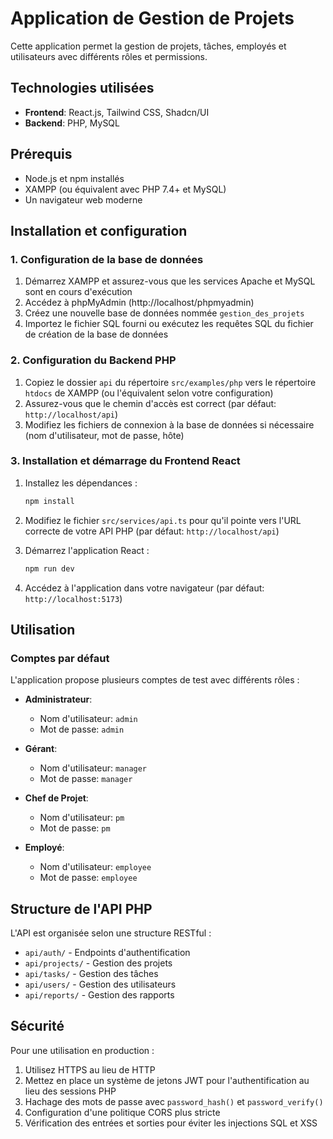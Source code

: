
# Application de Gestion de Projets

Cette application permet la gestion de projets, tâches, employés et utilisateurs avec différents rôles et permissions.

## Technologies utilisées

- **Frontend**: React.js, Tailwind CSS, Shadcn/UI
- **Backend**: PHP, MySQL

## Prérequis

- Node.js et npm installés
- XAMPP (ou équivalent avec PHP 7.4+ et MySQL)
- Un navigateur web moderne

## Installation et configuration

### 1. Configuration de la base de données

1. Démarrez XAMPP et assurez-vous que les services Apache et MySQL sont en cours d'exécution
2. Accédez à phpMyAdmin (http://localhost/phpmyadmin)
3. Créez une nouvelle base de données nommée `gestion_des_projets`
4. Importez le fichier SQL fourni ou exécutez les requêtes SQL du fichier de création de la base de données

### 2. Configuration du Backend PHP

1. Copiez le dossier `api` du répertoire `src/examples/php` vers le répertoire `htdocs` de XAMPP (ou l'équivalent selon votre configuration)
2. Assurez-vous que le chemin d'accès est correct (par défaut: `http://localhost/api`)
3. Modifiez les fichiers de connexion à la base de données si nécessaire (nom d'utilisateur, mot de passe, hôte)

### 3. Installation et démarrage du Frontend React

1. Installez les dépendances :
   ```bash
   npm install
   ```

2. Modifiez le fichier `src/services/api.ts` pour qu'il pointe vers l'URL correcte de votre API PHP (par défaut: `http://localhost/api`)

3. Démarrez l'application React :
   ```bash
   npm run dev
   ```

4. Accédez à l'application dans votre navigateur (par défaut: `http://localhost:5173`)

## Utilisation

### Comptes par défaut

L'application propose plusieurs comptes de test avec différents rôles :

- **Administrateur**: 
  - Nom d'utilisateur: `admin`
  - Mot de passe: `admin`

- **Gérant**: 
  - Nom d'utilisateur: `manager`
  - Mot de passe: `manager`

- **Chef de Projet**: 
  - Nom d'utilisateur: `pm`
  - Mot de passe: `pm`

- **Employé**: 
  - Nom d'utilisateur: `employee`
  - Mot de passe: `employee`

## Structure de l'API PHP

L'API est organisée selon une structure RESTful :

- `api/auth/` - Endpoints d'authentification
- `api/projects/` - Gestion des projets
- `api/tasks/` - Gestion des tâches
- `api/users/` - Gestion des utilisateurs
- `api/reports/` - Gestion des rapports

## Sécurité

Pour une utilisation en production :

1. Utilisez HTTPS au lieu de HTTP
2. Mettez en place un système de jetons JWT pour l'authentification au lieu des sessions PHP
3. Hachage des mots de passe avec `password_hash()` et `password_verify()`
4. Configuration d'une politique CORS plus stricte
5. Vérification des entrées et sorties pour éviter les injections SQL et XSS
